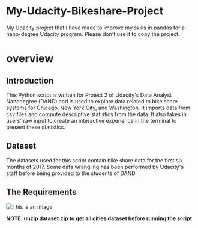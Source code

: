 # My-Udacity-Bikeshare-Project
My Udacity project that I have made to improve my skills in pandas for a nano-degree Udacity program. Please don't use it to copy the project.

# overview
## Introduction
This Python script is written for Project 2  of Udacity's Data Analyst Nanodegree (DAND) and is used to explore data related to bike share systems for Chicago, New York City, and Washington. It imports data from csv files and compute descriptive statistics from the data. It also takes in users' raw input to create an interactive experience in the terminal to present these statistics.

## Dataset
The datasets used for this script contain bike share data for the first six months of 2017. Some data wrangling has been performed by Udacity's staff before being provided to the students of DAND.

## The Requirements
![This is an image](https://raw.githubusercontent.com/NidalShater/My-Udacity-Bikeshare-Project/master/req.jpg)

**NOTE: unzip dataset.zip to get all cities dataset before running the script**

